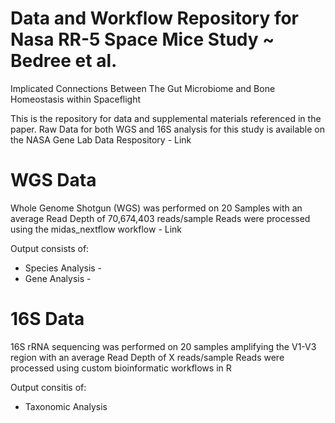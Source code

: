 # Data and Workflow Repository for Nasa RR-5 Space Mice Study ~ Bedree et al.
Implicated Connections Between The Gut Microbiome and Bone Homeostasis within Spaceflight

This is the repository for data and supplemental materials referenced in the paper.
Raw Data for both WGS and 16S analysis for this study is available on the NASA Gene Lab Data Respository - Link

# WGS Data
Whole Genome Shotgun (WGS) was performed on 20 Samples with an average Read Depth of 70,674,403 reads/sample
Reads were processed using the midas_nextflow workflow - Link

Output consists of:
 - Species Analysis - 
 - Gene Analysis -

# 16S Data
16S rRNA sequencing was performed on 20 samples amplifying the V1-V3 region with an average Read Depth of X reads/sample
Reads were processed using custom bioinformatic workflows in R

Output consitis of:
 - Taxonomic Analysis

